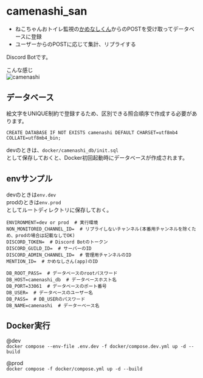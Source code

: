 # camenashi_san
- ねこちゃんおトイレ監視の[かめなしくん](https://github.com/showgayaki/camenashi_kun)からのPOSTを受け取ってデータベースに登録
- ユーザーからのPOSTに応じて集計、リプライする

Discord Botです。  

こんな感じ  
![camenashi](https://github.com/user-attachments/assets/14c953bc-9c15-49ff-838c-045da8f5e427)

## データベース
絵文字をUNIQUE制約で登録するため、区別できる照合順序で作成する必要があります。  
```
CREATE DATABASE IF NOT EXISTS camenashi DEFAULT CHARSET=utf8mb4 COLLATE=utf8mb4_bin;
```
devのときは、`docker/camenashi_db/init.sql`  
として保存しておくと、Docker初回起動時にデータベースが作成されます。

## envサンプル
devのときは`env.dev`  
prodのときは`env.prod`  
としてルートディレクトリに保存しておく。  
```
ENVIRONMENT=dev or prod  # 実行環境
NON_MONITORED_CHANNEL_ID=  # リプライしないチャンネル(本番用チャンネルを除くため、prodの場合は記載なしでOK)
DISCORD_TOKEN=  # Discord Botのトークン
DISCORD_GUILD_ID=  # サーバーのID
DISCORD_ADMIN_CHANNEL_ID=  # 管理用チャンネルのID
MENTION_ID=  # かめなしさん(app)のID

DB_ROOT_PASS=  # データベースのrootパスワード
DB_HOST=camenashi_db  # データベースホスト名
DB_PORT=33061  # データベースのポート番号
DB_USER=  # データベースのユーザー名
DB_PASS=  # DB_USERのパスワード
DB_NAME=camenashi  # データーベース名
```

## Docker実行
@dev  
`docker compose --env-file .env.dev -f docker/compose.dev.yml up -d --build`

@prod  
`docker compose -f docker/compose.yml up -d --build`  
